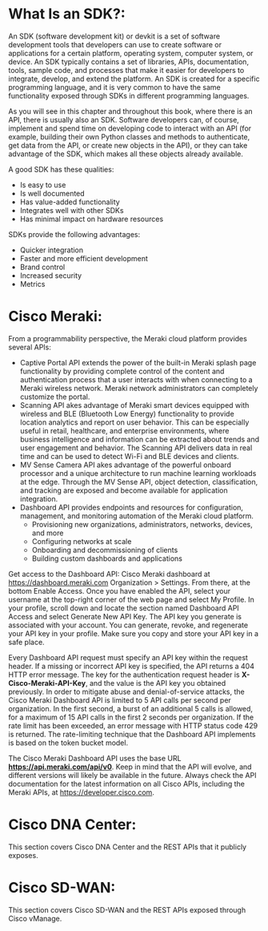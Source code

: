 # What Is an SDK?:
An SDK (software development kit) or devkit is a set of software development tools that developers can use to create software or applications for a certain platform, operating system, computer system, or device. An SDK typically contains a set of libraries, APIs, documentation, tools, sample code, and processes that make it easier for developers to integrate, develop, and extend the platform. An SDK is created for a specific programming language, and it is very common to have the same functionality exposed through SDKs in different programming languages.

As you will see in this chapter and throughout this book, where there is an API, there is usually also an SDK. Software developers can, of course, implement and spend time on developing code to interact with an API (for example, building their own Python classes and methods to authenticate, get data from the API, or create new objects in the API), or they can take advantage of the SDK, which makes all these objects already available.

A good SDK has these qualities:
- Is easy to use
- Is well documented
- Has value-added functionality
- Integrates well with other SDKs
- Has minimal impact on hardware resources

SDKs provide the following advantages:
- Quicker integration
- Faster and more efficient development
- Brand control
- Increased security
- Metrics

# Cisco Meraki: 
From a programmability perspective, the Meraki cloud platform provides several APIs:

- Captive Portal API extends the power of the built-in Meraki splash page functionality by providing complete control of the content and authentication process that a user interacts with when connecting to a Meraki wireless network. Meraki network administrators can completely customize the portal.
- Scanning API akes advantage of Meraki smart devices equipped with wireless and BLE (Bluetooth Low Energy) functionality to provide location analytics and report on user behavior. This can be especially useful in retail, healthcare, and enterprise environments, where business intelligence and information can be extracted about trends and user engagement and behavior. The Scanning API delivers data in real time and can be used to detect Wi-Fi and BLE devices and clients.
- MV Sense Camera API akes advantage of the powerful onboard processor and a unique architecture to run machine learning workloads at the edge. Through the MV Sense API, object detection, classification, and tracking are exposed and become available for application integration.
- Dashboard API provides endpoints and resources for configuration, management, and monitoring automation of the Meraki cloud platform. 
  - Provisioning new organizations, administrators, networks, devices, and more
  - Configuring networks at scale
  - Onboarding and decommissioning of clients
  - Building custom dashboards and applications

Get access to the Dashboard API: Cisco Meraki dashboard at https://dashboard.meraki.com  Organization > Settings. From there, at the bottom Enable Access. Once you have enabled the API, select your username at the top-right corner of the web page and select My Profile. In your profile, scroll down and locate the section named Dashboard API Access and select Generate New API Key. The API key you generate is associated with your account. You can generate, revoke, and regenerate your API key in your profile. Make sure you copy and store your API key in a safe place.

Every Dashboard API request must specify an API key within the request header. If a missing or incorrect API key is specified, the API returns a 404 HTTP error message. 
The key for the authentication request header is **X-Cisco-Meraki-API-Key**, and the value is the API key you obtained previously. In order to mitigate abuse and denial-of-service attacks, the Cisco Meraki Dashboard API is limited to 5 API calls per second per organization. In the first second, a burst of an additional 5 calls is allowed, for a maximum of 15 API calls in the first 2 seconds per organization. If the rate limit has been exceeded, an error message with HTTP status code 429 is returned. The rate-limiting technique that the Dashboard API implements is based on the token bucket model. 

The Cisco Meraki Dashboard API uses the base URL **https://api.meraki.com/api/v0**. Keep in mind that the API will evolve, and different versions will likely be available in the future. Always check the API documentation for the latest information on all Cisco APIs, including the Meraki APIs, at https://developer.cisco.com.



# Cisco DNA Center: 
This section covers Cisco DNA Center and the REST APIs that it publicly exposes.
# Cisco SD-WAN: 
This section covers Cisco SD-WAN and the REST APIs exposed through Cisco vManage.
